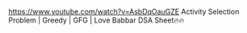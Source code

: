 https://www.youtube.com/watch?v=AsbDqOauGZE
Activity Selection Problem | Greedy | GFG | Love Babbar DSA Sheet🔥🔥
